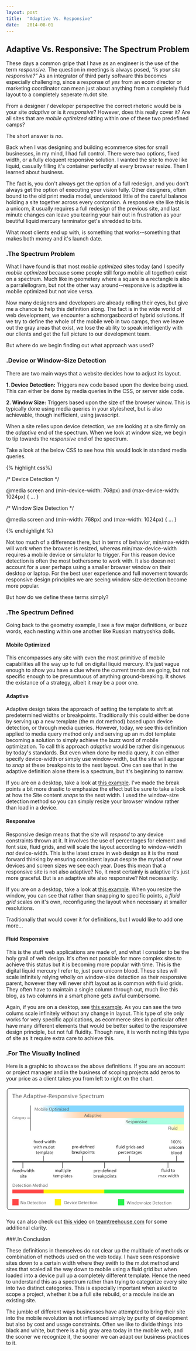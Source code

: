 ```yaml
---
layout: post
title:  "Adaptive Vs. Responsive"
date:   2014-08-01 
---
```


## Adaptive Vs. Responsive: The Spectrum Problem

These days a common gripe that I have as an engineer is the use of the term *responsive*. The question  in meetings is always posed, *"is your site responsive?"* As an integrator of third party software this becomes especially challenging, since a response of *yes* from an ecom director or marketing coordinator can mean just about anything from a completely fluid layout to a completely seperate m.dot site. 

From a designer / developer perspective the correct rhetoric would be is your site *adaptive* or is it *responsive*? However, does this really cover it? Are all sites that are *mobile optimized* sitting within one of these two predefined camps?

The short answer is *no*. 

Back when I was designing and building ecommerce sites for small businesses, in my mind, I had full control. There were two options, fixed width, or a fully eloquent responsive solution. I wanted the site to move like liquid, casually filling it's container perfectly at every browser resize. Then I learned about business.

The fact is, you don't always get the option of a full redesign, and you don't always get the option of executing your vision fully. Other designers, often bound to the old print media model, understood little of the careful balance holding a site together across every contorsion. A responsive site like this is a unicorn, it usually requires a full redesign of the previous site, and last minute changes can leave you tearing your hair out in frustration as your beutiful liquid mercury terminator get's shredded to bits. 

What most clients end up with, is something that works--something that makes both money and it's launch date.

### .The Spectrum Problem

What I have found is that most *mobile optimized* sites today (and I specify *mobile optimized* because some people still forgo mobile all together) exist on a spectrum. Much like in geometery where a square is a rectangle is also a parralellogram, but not the other way around--responsive is adaptive is mobile optimized but not vice versa.

Now many designers and developers are already rolling their eyes, but give me a chance to help this definition along. The fact is in the wide world of web development, we encounter a schmorgasboard of hybrid solutions. If we try to define the whole of the mobile web in two camps, then we leave out the gray areas that exist, we lose the ability to speak intelligently with our clients and get the full picture to our development team.

But where do we begin finding out what approach was used?

### .Device or Window-Size Detection

There are two main ways that a website decides how to adjust its layout.

**1. Device Detection:** Triggers new code based upon the device being used. This can either be done by media queries in the CSS, or server side code.

**2. Window Size:** Triggers based upon the size of the browser winow. This is typically done using media queries in your stylesheet, but is also achievable, though inefficient, using javascript.

When a site relies upon device detection, we are looking at a site firmly on the *adaptive* end of the spectrum. When we look at window size, we begin to tip towards the *responsive* end of the spectrum.

Take a look at the below CSS to see how this would look in standard media queries.

{% highlight css%}

/* Device Detection */

@media screen and (min-device-width: 768px) and (max-device-width: 1024px) { ... }

/* Window Size Detection */

@media screen and (min-width: 768px) and (max-width: 1024px) { ... }

{% endhighlight %}

Not too much of a difference there, but in terms of behavior, min/max-width will work when the browser is resized, whereas min/max-device-width requires a mobile device or simulator to trigger. For this reason device detection is often the most bothersome to work with. It also doesn not account for a user perhaps using a smaller browser window on their desktop or laptop. For the best user experience and full movement towards responsive design principles we are seeing window size detection become more popular.

But how do we define these terms simply?

### .The Spectrum Defined

Going back to the geometry example, I see a few major definitions, or buzz words, each nesting within one another like Russian matryoshka dolls.


#### Mobile Optimized

This encompasses any site with even the most primitive of mobile capabilities all the way up to full on digital liquid mercury. It's just vague enough to show you have a clue where the current trends are going, but not specific enough to be presumtuous of anything ground-breaking. It shows the existance of a strategy, albeit it may be a poor one.


#### Adaptive

Adaptive design takes the approach of setting the template to shift at predetermined widths or breakpoints. Traditionally this could either be done by serving up a new template (the m.dot method) based upon device detection, or through media queries. However, today, we see this definition applied to media query method only and serving up an m.dot template becoming a solution to simply achieve the buzz word of mobile optimization. To call this approach *adaptive* would be rather disingenuous by today's standards. But even when done by media query, it can either specify device-width or simply use window-width, but the site will appear to *snap* at these breakpoints to the next layout. One can see that in the adaptive definition alone there is a spectrum, but it's beginning to narrow.

If you are on a desktop, take a look at <a href="http://jsfiddle.net/mrispoli24/E2xsr/6/embedded/result/" target="_blank">this example</a>. I've made the break points a bit more drastic to emphasize the effect but be sure to take a look at how the Site content *snaps* to the next width. I used the window-size detection method so you can simply resize your browser window rather than load in a device.


#### Responsive

Responsive design means that the site will *respond* to any device constraints thrown at it. It involves the use of percentages for element and font size, fluid grids, and will scale the layout according to window-width *not* device-width. This is the latest craze in web design as it is the most forward thinking by ensuring consistent layout despite the myriad of new devices and screen sizes we see each year. Does this mean that a responsive site is not also adaptive? No, it most certainly is adaptive it's just more graceful. But is an adaptive site also responsive? Not necessarily.  

If you are on a desktop, take a look at <a href="http://jsfiddle.net/mrispoli24/9L9wk/8/embedded/result/" target="_blank">this example</a>. When you resize the window, you  can see that rather than snapping to specific points, a *fluid grid* scales on it's own, reconfiguring the layout when necessary at smaller resolutions. 

Traditionally that would cover it for definitions, but I would like to add one more...


#### Fluid Responsive

This is the stuff web applications are made of, and what I consider to be the holy grail of web design. It's often not possible for more complex sites to achieve this status but it is becoming more popular with time. This is the digital liquid mercury I refer to, just pure unicorn blood. These sites will scale infinitely relying wholly on window-size detection as their responsive parent, however they will never shift layout as is common with fluid grids. They often have to maintain a single column through out, much like this blog, as two columns in a smart phone gets awful cumbersome.

Again, if you are on a desktop, see <a href="http://jsfiddle.net/mrispoli24/L5tDz/embedded/result/" target="_blank">this example</a>. As you can see the two colums scale infinitely without any change in layout. This type of site only works for very specific applications, as ecommerce sites in particular often have many different elements that would be better suited to the responsive design principle, but not full fluidity. Though rare, it is worth noting this type of site as it require extra care to achieve this.

### .For The Visually Inclined

Here is a graphic to showcase the above definitions. If you are an account or project manager and in the business of scoping projects add zeros to your price as a client takes you from left to right on the chart.

<img class="elastic" src="/images/adaptive-responsive-spectrum.jpg" alt="the adaptive responsive spectrum chart">

You can also check out <a href="http://teamtreehouse.com/library/build-a-responsive-website/introduction-to-responsive-web-design/fixed-fluid-adaptive-and-responsive-2" target="_blank">this video</a> on <a href="http://teamtreehouse.com" target="_blank">teamtreehouse.com</a> for some additional clarity.

###.In Conclusion

These definitions in themselves do not clear up the multitude of methods or combination of methods used on the web today. I have seen responsive sites down to a certain width where they swith to the m.dot method and sites that scaled all the way down to mobile using a fluid grid but when loaded into a device pull up a completely different template. Hence the need to understand this as a spectrum rather than trying to categorize every site into two distinct categories. This is especially important when asked to scope a project, whether it be a full site rebuild, or a module inside an existing site.

The jumble of different ways businesses have attempted to bring their site into the mobile revolution is not influenced simply by purity of development but also by cost and usage constraints. Often we like to divide things into black and white, but there is a big gray area today in the mobile web, and the sooner we recognize it, the sooner we can adapt our business practices to it.













